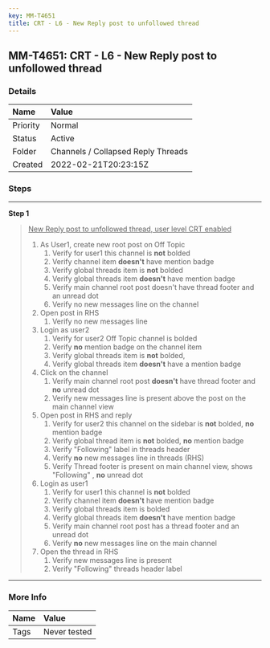 ```yaml
---
key: MM-T4651
title: CRT - L6 - New Reply post to unfollowed thread
---
```


## MM-T4651: CRT - L6 - New Reply post to unfollowed thread

### Details

| Name     | Value                              |
| :------- | :--------------------------------- |
| Priority | Normal                             |
| Status   | Active                             |
| Folder   | Channels / Collapsed Reply Threads |
| Created  | 2022-02-21T20:23:15Z               |

### Steps

<hr/>

**Step 1**

> <article><u>New Reply post to unfollowed thread</u><u>, user level CRT enabled</u><ol><li>As User1, create new root post on Off Topic<ol><li>Verify for user1 this channel is <strong>not</strong> bolded</li><li>Verify channel item <strong>doesn't</strong> have mention badge</li><li>Verify global threads item is <strong>not</strong> bolded</li><li>Verify global threads item <strong>doesn't</strong> have mention badge</li><li>Verify main channel root post doesn't have thread footer and an unread dot</li><li>Verify no new messages line on the channel</li></ol></li><li>Open post in RHS<ol><li>Verify no new messages line</li></ol></li><li>Login as user2<ol><li>Verify for user2 Off Topic channel is bolded</li><li>Verify <strong>no</strong> mention badge on the channel item</li><li>Verify global threads item is <strong>not</strong> bolded, </li><li>Verify global threads item <strong>doesn't</strong> have a mention badge</li></ol></li><li>Click on the channel<ol><li>Verify main channel root post <strong>doesn't</strong> have thread footer and <strong>no</strong> unread dot </li><li>Verify new messages line is present above the post on the main channel view</li></ol></li><li>Open post in RHS and reply <ol><li>Verify for user2 this channel on the sidebar is <strong>not</strong> bolded, <strong>no</strong> mention badge</li><li>Verify global thread item is <strong>not</strong> bolded, <strong>no</strong> mention badge</li><li>Verify "Following" label in threads header </li><li>Verify <strong>no</strong> new messages line in threads (RHS)</li><li>Verify Thread footer is present on main channel view, shows "Following" , <strong>no</strong> unread dot</li></ol></li><li>Login as user1<ol><li>Verify for user1 this channel is <strong>not</strong> bolded</li><li>Verify channel item <strong>doesn't</strong> have mention badge</li><li>Verify global threads item is bolded</li><li>Verify global threads item <strong>doesn't</strong> have mention badge</li><li>Verify main channel root post has a thread footer and an unread dot</li><li>Verify <strong>no</strong> new messages line on the main channel</li></ol></li><li>Open the thread in RHS<ol><li>Verify new messages line is present</li><li>Verify "Following" threads header label </li></ol></li></ol></article>

<hr/>

### More Info

| Name | Value        |
| :--- | :----------- |
| Tags | Never tested |
